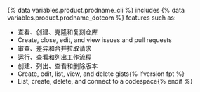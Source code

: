 {% data variables.product.prodname_cli %} includes {% data variables.product.prodname_dotcom %} features such as:

- 查看、创建、克隆和复刻仓库
- Create, close, edit, and view issues and pull requests
- 审查、差异和合并拉取请求
- 运行、查看和列出工作流程
- 创建、列出、查看和删除版本
- Create, edit, list, view, and delete gists{% ifversion fpt %}
- List, create, delete, and connect to a codespace{% endif %}
